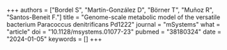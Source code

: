 +++
authors = ["Bordel S", "Martín-González D", "Börner T", "Muñoz R", "Santos-Beneit F."]
title = "Genome-scale metabolic model of the versatile bacterium Paracoccus denitrificans Pd1222"
journal = "mSystems"
what = "article"
doi = "10.1128/msystems.01077-23"
pubmed = "38180324"
date = "2024-01-05"
keywords = []
+++


